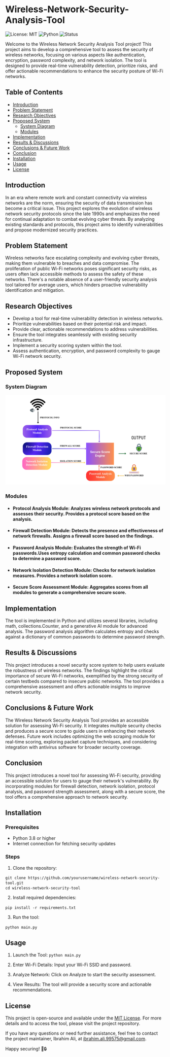 # Wireless-Network-Security-Analysis-Tool

![License: MIT](https://img.shields.io/badge/License-MIT-green.svg)
![Python](https://img.shields.io/badge/Python-3.8%2B-blue)
![Status](https://img.shields.io/badge/Status-Active-brightgreen)

Welcome to the Wireless Network Security Analysis Tool project! This project aims to develop a comprehensive tool to assess the security of wireless networks, focusing on various aspects like authentication, encryption, password complexity, and network isolation. The tool is designed to provide real-time vulnerability detection, prioritize risks, and offer actionable recommendations to enhance the security posture of Wi-Fi networks.

## Table of Contents
- [Introduction](#introduction)
- [Problem Statement](#problem-statement)
- [Research Objectives](#research-objectives)
- [Proposed System](#proposed-system)
  - [System Diagram](#system-diagram)
  - [Modules](#modules)
- [Implementation](#implementation)
- [Results & Discussions](#results--discussions)
- [Conclusions & Future Work](#conclusions--future-work)
- [Conclusion](#conclusion)
- [Installation](#installation)
- [Usage](#usage)
- [License](#license)

## Introduction
In an era where remote work and constant connectivity via wireless networks are the norm, ensuring the security of data transmission has become a critical issue. This project explores the evolution of wireless network security protocols since the late 1990s and emphasizes the need for continual adaptation to combat evolving cyber threats. By analyzing existing standards and protocols, this project aims to identify vulnerabilities and propose modernized security practices.

## Problem Statement
Wireless networks face escalating complexity and evolving cyber threats, making them vulnerable to breaches and data compromise. The proliferation of public Wi-Fi networks poses significant security risks, as users often lack accessible methods to assess the safety of these networks. There's a notable absence of a user-friendly security analysis tool tailored for average users, which hinders proactive vulnerability identification and mitigation.

## Research Objectives
- Develop a tool for real-time vulnerability detection in wireless networks.
- Prioritize vulnerabilities based on their potential risk and impact.
- Provide clear, actionable recommendations to address vulnerabilities.
- Ensure the tool integrates seamlessly with existing security infrastructure.
- Implement a security scoring system within the tool.
- Assess authentication, encryption, and password complexity to gauge Wi-Fi network security.

## Proposed System
### System Diagram

<img src="https://github.com/Ibrahim99575/Wireless-Network-Security-Analysis-Tool/blob/a0172ae5859c2ff7b1863f5ad51b0597cfb1d8ec/block_diagram_pages-to-jpg-0001.jpg"/>

### Modules
- #### Protocol Analysis Module: Analyzes wireless network protocols and assesses their security. Provides a protocol score based on the analysis.

- #### Firewall Detection Module: Detects the presence and effectiveness of network firewalls. Assigns a firewall score based on the findings.

- #### Password Analysis Module: Evaluates the strength of Wi-Fi passwords.Uses entropy calculation and common password checks to determine a password score.

- #### Network Isolation Detection Module: Checks for network isolation measures. Provides a network isolation score.

- #### Secure Score Assessment Module: Aggregates scores from all modules to generate a comprehensive secure score.

## Implementation
The tool is implemented in Python and utilizes several libraries, including math, collections.Counter, and a generative AI module for advanced analysis. The password analysis algorithm calculates entropy and checks against a dictionary of common passwords to determine password strength.

## Results & Discussions
This project introduces a novel security score system to help users evaluate the robustness of wireless networks. The findings highlight the critical importance of secure Wi-Fi networks, exemplified by the strong security of certain testbeds compared to insecure public networks. The tool provides a comprehensive assessment and offers actionable insights to improve network security.

## Conclusions & Future Work
The Wireless Network Security Analysis Tool provides an accessible solution for assessing Wi-Fi security. It integrates multiple security checks and produces a secure score to guide users in enhancing their network defenses. Future work includes optimizing the web scraping module for real-time scoring, exploring packet capture techniques, and considering integration with antivirus software for broader security coverage.

## Conclusion
This project introduces a novel tool for assessing Wi-Fi security, providing an accessible solution for users to gauge their network's vulnerability. By incorporating modules for firewall detection, network isolation, protocol analysis, and password strength assessment, along with a secure score, the tool offers a comprehensive approach to network security.

## Installation
### Prerequisites
- Python 3.8 or higher
- Internet connection for fetching security updates

### Steps
1. Clone the repository:

``` 
git clone https://github.com/yourusername/wireless-network-security-tool.git
cd wireless-network-security-tool
```

2. Install required dependencies:

`
pip install -r requirements.txt
`

3. Run the tool:

`
python main.py
`

## Usage
1. Launch the Tool:
`
python main.py
`

2. Enter Wi-Fi Details: Input your Wi-Fi SSID and password.

3. Analyze Network: Click on Analyze to start the security assessment.

4. View Results: The tool will provide a security score and actionable recommendations.

## License
This project is open-source and available under the <a href="https://github.com/Ibrahim99575/web-drum-play/blob/fd574d3b7ff978c83c95bece92f8c7ba4486b120/LICENSE/">MIT License</a>.
For more details and to access the tool, please visit the project repository.

If you have any questions or need further assistance, feel free to contact the project maintainer, Ibrahim Ali, at ibrahim.ali.99575@gmail.com.

Happy securing! 🚀🔒
